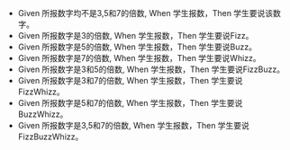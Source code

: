 - Given 所报数字均不是3,5和7的倍数, When 学生报数，Then 学生要说该数字。
- Given 所报数字是3的倍数, When 学生报数，Then 学生要说Fizz。
- Given 所报数字是5的倍数, When 学生报数，Then 学生要说Buzz。
- Given 所报数字是7的倍数, When 学生报数，Then 学生要说Whizz。
- Given 所报数字是3和5的倍数, When 学生报数，Then 学生要说FizzBuzz。
- Given 所报数字是3和7的倍数, When 学生报数，Then 学生要说FizzWhizz。
- Given 所报数字是5和7的倍数, When 学生报数，Then 学生要说BuzzWhizz。
- Given 所报数字是3,5和7的倍数, When 学生报数，Then 学生要说FizzBuzzWhizz。
